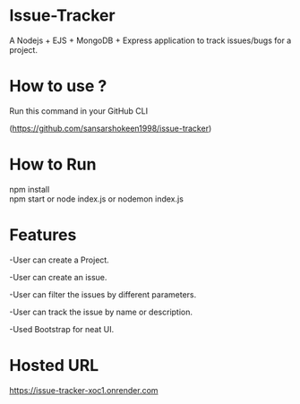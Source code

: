 # Issue-Tracker

A Nodejs + EJS + MongoDB + Express application to track issues/bugs for a project.

# How to use ?

Run this command in your GitHub CLI

(https://github.com/sansarshokeen1998/issue-tracker)

# How to Run
npm install <br>
npm start or node index.js or nodemon index.js

# Features

-User can create a Project.

-User can create an issue.

-User can filter the issues by different parameters.

-User can track the issue by name or description.

-Used Bootstrap for neat UI.


# Hosted URL

https://issue-tracker-xoc1.onrender.com
